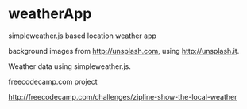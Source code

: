 # weatherApp
simpleweather.js based location weather app

background images from http://unsplash.com, using http://unsplash.it.

Weather data using simpleweather.js.

freecodecamp.com project

http://freecodecamp.com/challenges/zipline-show-the-local-weather
